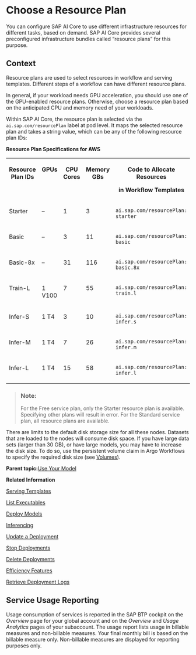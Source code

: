 <!-- copyabd672fa709b430080ffe76a99f06cee -->

# Choose a Resource Plan

You can configure SAP AI Core to use different infrastructure resources for different tasks, based on demand. SAP AI Core provides several preconfigured infrastructure bundles called “resource plans” for this purpose.



<a name="copyabd672fa709b430080ffe76a99f06cee__context_q1p_fpm_zqb"/>

## Context

Resource plans are used to select resources in workflow and serving templates. Different steps of a workflow can have different resource plans.

In general, if your workload needs GPU acceleration, you should use one of the GPU-enabled resource plans. Otherwise, choose a resource plan based on the anticipated CPU and memory need of your workloads.

Within SAP AI Core, the resource plan is selected via the `ai.sap.com/resourcePlan` label at pod level. It maps the selected resource plan and takes a string value, which can be any of the following resource plan IDs:

**Resource Plan Specifications for AWS**


<table>
<tr>
<th valign="top">

Resource Plan IDs

</th>
<th valign="top">

GPUs

</th>
<th valign="top">

CPU Cores

</th>
<th valign="top">

Memory GBs

</th>
<th valign="top">

Code to Allocate Resources

in Workflow Templates

</th>
</tr>
<tr>
<td valign="top">

Starter

</td>
<td valign="top">

–

</td>
<td valign="top">

1

</td>
<td valign="top">

3

</td>
<td valign="top">

`ai.sap.com/resourcePlan: starter`

</td>
</tr>
<tr>
<td valign="top">

Basic

</td>
<td valign="top">

–

</td>
<td valign="top">

3

</td>
<td valign="top">

11

</td>
<td valign="top">

`ai.sap.com/resourcePlan: basic`

</td>
</tr>
<tr>
<td valign="top">

Basic-8x

</td>
<td valign="top">

–

</td>
<td valign="top">

31

</td>
<td valign="top">

116

</td>
<td valign="top">

`ai.sap.com/resourcePlan: basic.8x`

</td>
</tr>
<tr>
<td valign="top">

Train-L

</td>
<td valign="top">

1 V100

</td>
<td valign="top">

7

</td>
<td valign="top">

55

</td>
<td valign="top">

`ai.sap.com/resourcePlan: train.l`

</td>
</tr>
<tr>
<td valign="top">

Infer-S

</td>
<td valign="top">

1 T4

</td>
<td valign="top">

3

</td>
<td valign="top">

10

</td>
<td valign="top">

`ai.sap.com/resourcePlan: infer.s`

</td>
</tr>
<tr>
<td valign="top">

Infer-M

</td>
<td valign="top">

1 T4

</td>
<td valign="top">

7

</td>
<td valign="top">

26

</td>
<td valign="top">

`ai.sap.com/resourcePlan: infer.m`

</td>
</tr>
<tr>
<td valign="top">

Infer-L

</td>
<td valign="top">

1 T4

</td>
<td valign="top">

15

</td>
<td valign="top">

58

</td>
<td valign="top">

`ai.sap.com/resourcePlan: infer.l`

</td>
</tr>
</table>

> ### Note:  
> For the Free service plan, only the Starter resource plan is available. Specifying other plans will result in error. For the Standard service plan, all resource plans are available.

There are limits to the default disk storage size for all these nodes. Datasets that are loaded to the nodes will consume disk space. If you have large data sets \(larger than 30 GB\), or have large models, you may have to increase the disk size. To do so, use the persistent volume claim in Argo Workflows to specify the required disk size \(see [Volumes](https://argoproj.github.io/argo-workflows/walk-through/volumes/)\).

**Parent topic:**[Use Your Model](use-your-model-7f93e8f.md "You deploy your AI learning model to run inferences against it.")

**Related Information**  


[Serving Templates](serving-templates-20a8667.md "You use serving templates to manage your serving instances at the level of the main tenant. Serving templates define how a model is to be deployed.")

[List Executables](list-executables-6af8e60.md "An executable is a reusable template that defines a workflow or pipeline for tasks such as training a machine learning model or creating a deployment. It contains placeholders for input artifacts (datasets or models) and parameters (custom key-pair values) that enable the template to be reused in different scenarios.. You can list all of the executables in a resource group and get details of specific executables from a resource group. Serving templates are mapped to deployment executables.")

[Deploy Models](deploy-models-dd16e8e.md "")

[Inferencing](inferencing-e348ecf.md "")

[Update a Deployment](update-a-deployment-9789ddd.md "")

[Stop Deployments](stop-deployments-b7d2577.md " ")

[Delete Deployments](delete-deployments-0193d17.md " ")

[Efficiency Features](efficiency-features-9fad26a.md "Discover features of the SAP AI Core runtime that improve efficiency and help manage resource consumption.")

[Retrieve Deployment Logs](retrieve-deployment-logs-4c86b88.md "Deployment and execution logs contain information about API processing and metrics.")

<a name="loiocf3a9a5bb3f1476caf3099281da96a67"/>

<!-- loiocf3a9a5bb3f1476caf3099281da96a67 -->

## Service Usage Reporting

Usage consumption of services is reported in the SAP BTP cockpit on the *Overview* page for your global account and on the *Overview* and *Usage Analytics* pages of your subaccount. The usage report lists usage in billable measures and non-billable measures. Your final monthly bill is based on the billable measure only. Non-billable measures are displayed for reporting purposes only.

